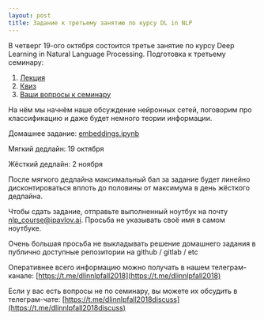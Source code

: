 ```yaml
---
layout: post
title: Задание к третьему занятию по курсу DL in NLP
---
```


В четверг 19-ого октября состоится третье занятие по курсу Deep Learning in Natural Language Processing.
Подготовка к третьему семинару:

1) [Лекция](https://youtu.be/uc2_iwVqrRI)
2) [Квиз](https://goo.gl/forms/hl1FNCPBFgjxa5sR2)
3) [Ваши вопросы к семинару](https://goo.gl/forms/sAlrw7erAcdL2pYT2)

На нём мы начнём наше обсуждение нейронных сетей, поговорим про классификацию и даже будет немного теории информации.

Домашнее задание: [embeddings.ipynb](https://github.com/Guitaricet/deep-nlp-seminars/blob/master/seminar_02/embeddings.ipynb)

Мягкий дедлайн: 19 октября

Жёсткий дедлайн: 2 ноября

После мягкого дедлайна максимальный бал за задание будет линейно дисконтироваться
вплоть до половины от максимума в день жёсткого дедлайна.

Чтобы сдать задание, отправьте выполненный ноутбук на почту nlp_course@ipavlov.ai.
Просьба не указывать своё имя в самом ноутбуке.

Очень большая просьба не выкладывать решение домашнего задания в публично доступные репозитории на github / gitlab / etc

Оперативнее всего информацию можно получать в нашем телеграм-канале: [https://t.me/dlinnlpfall2018](https://t.me/dlinnlpfall2018)

Если у вас есть вопросы не по семинару, вы можете их обсудить в телеграм-чате: [https://t.me/dlinnlpfall2018discuss](https://t.me/dlinnlpfall2018discuss)
